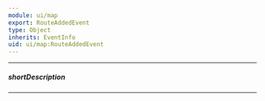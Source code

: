 ```yaml
---
module: ui/map
export: RouteAddedEvent
type: Object
inherits: EventInfo
uid: ui/map:RouteAddedEvent
---
```

---
##### shortDescription
<!-- Description goes here -->

---
<!-- Description goes here -->